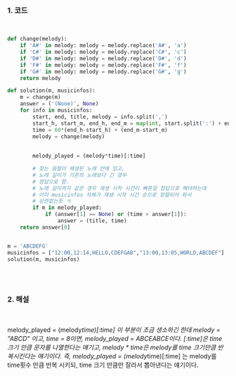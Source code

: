 
### 1. 코드
<br>

```py
def change(melody):
    if 'A#' in melody: melody = melody.replace('A#', 'a')
    if 'C#' in melody: melody = melody.replace('C#', 'c')
    if 'D#' in melody: melody = melody.replace('D#', 'd')
    if 'F#' in melody: melody = melody.replace('F#', 'f')
    if 'G#' in melody: melody = melody.replace('G#', 'g')
    return melody

def solution(m, musicinfos):
    m = change(m)
    answer = ('(None)', None)
    for info in musicinfos:
        start, end, title, melody = info.split(',')
        start_h, start_m, end_h, end_m = map(int, start.split(':') + end.split(':'))
        time = 60*(end_h-start_h) + (end_m-start_m)
        melody = change(melody)
        
        
        melody_played = (melody*time)[:time]

        # 찾는 음절이 재생된 노래 안에 있고, 
        # 노래 길이가 기존의 노래보다 긴 경우 
        # 정답으로 함. 
        # 노래 길이까지 같은 경우 재생 시작 시간이 빠른걸 정답으로 해야하는데
        # 이미 musicinfos 자체가 재생 시작 시간 순으로 정렬되어 와서 
        # 상관없는듯 ㅋ
        if m in melody_played:
            if (answer[1] == None) or (time > answer[1]):
                answer = (title, time)
    return answer[0]


m = 'ABCDEFG'
musicinfos = ["12:00,12:14,HELLO,CDEFGAB","13:00,13:05,WORLD,ABCDEF"]
solution(m, musicinfos)
```
<br><br>

### 2. 해설 
<br>

   melody_played = (melody*time)[:time] 이 부분이 조금 생소하긴 한데
   melody = "ABCD" 이고, time = 8이면, melody_played = ABCEABCE이다. 
   [:time]은 time 크기 만큼 문자를 나열한다는 얘기고, 
   melody * time은 melody를 time 크기만큼 반복시킨다는 얘기이다. 
   즉, melody_played = (melody*time)[:time] 는 melody를 time횟수 만큼
   반복 시키되, time 크기 만큼만 잘라서 뽑아낸다는 얘기이다.  
   
